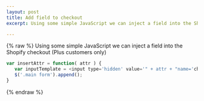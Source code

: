 ```yaml
---
layout: post
title: Add field to checkout
excerpt: Using some simple JavaScript we can inject a field into the Shopify checkout (Plus customers only)

---
```

{% raw %}
Using some simple JavaScript we can inject a field into the Shopify checkout (Plus customers only)

```js
var insertAttr = function( attr ) {
   var inputTemplate = <input type='hidden' value='" + attr + "name='checkout[attributes]["attr-name"]'>;
   $('.main form').append();
}
```

{% endraw %}
